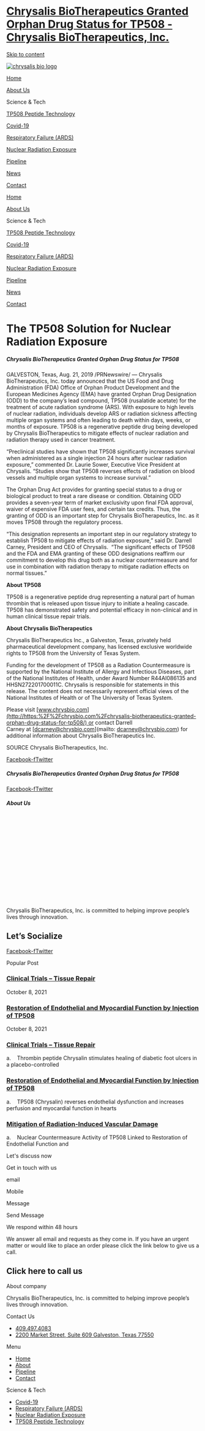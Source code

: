 # [Chrysalis BioTherapeutics Granted Orphan Drug Status for TP508 - Chrysalis BioTherapeutics, Inc.](https://chrysbio.com/chrysalis-biotherapeutics-granted-orphan-drug-status-for-tp508)

[Skip to content](http://https:%2F%2Fchrysbio.com%2Fchrysalis-biotherapeutics-granted-orphan-drug-status-for-tp508#main)

[![chrysalis bio logo](https://chrysbio.com/wp-content/uploads/2019/09/chrysbio_logo_whiteBG.jpg)](https://chrysbio.com)

[Home](https://chrysbio.com/)

[About Us](https://chrysbio.com/about-us/)

Science & Tech

[TP508 Peptide Technology](https://chrysbio.com/tp508-peptide-technology/)

[Covid-19](https://chrysbio.com/covid-19/)

[Respiratory Failure (ARDS)](https://chrysbio.com/radiation-therapy-induced-tissue-damage/)

[Nuclear Radiation Exposure](https://chrysbio.com/nuclear-radiation-exposure/)

[Pipeline](https://chrysbio.com/pipeline/)

[News](https://chrysbio.com/news/)

[Contact](https://chrysbio.com/contact/)

[Home](https://chrysbio.com/)

[About Us](https://chrysbio.com/about-us/)

Science & Tech

[TP508 Peptide Technology](https://chrysbio.com/tp508-peptide-technology/)

[Covid-19](https://chrysbio.com/covid-19/)

[Respiratory Failure (ARDS)](https://chrysbio.com/radiation-therapy-induced-tissue-damage/)

[Nuclear Radiation Exposure](https://chrysbio.com/nuclear-radiation-exposure/)

[Pipeline](https://chrysbio.com/pipeline/)

[News](https://chrysbio.com/news/)

[Contact](https://chrysbio.com/contact/)

# The TP508 Solution for Nuclear Radiation Exposure

##### Chrysalis BioTherapeutics Granted Orphan Drug Status for TP508

GALVESTON, Texas, Aug. 21, 2019 /PRNewswire/ — Chrysalis BioTherapeutics, Inc. today announced that the US Food and Drug Administration (FDA) Office of Orphan Product Development and the European Medicines Agency (EMA) have granted Orphan Drug Designation (ODD) to the company’s lead compound, TP508 (rusalatide acetate) for the treatment of acute radiation syndrome (ARS). With exposure to high levels of nuclear radiation, individuals develop ARS or radiation sickness affecting multiple organ systems and often leading to death within days, weeks, or months of exposure. TP508 is a regenerative peptide drug being developed by Chrysalis BioTherapeutics to mitigate effects of nuclear radiation and radiation therapy used in cancer treatment.

“Preclinical studies have shown that TP508 significantly increases survival when administered as a single injection 24 hours after nuclear radiation exposure,” commented Dr. Laurie Sower, Executive Vice President at Chrysalis. “Studies show that TP508 reverses effects of radiation on blood vessels and multiple organ systems to increase survival.”

The Orphan Drug Act provides for granting special status to a drug or biological product to treat a rare disease or condition. Obtaining ODD provides a seven-year term of market exclusivity upon final FDA approval, waiver of expensive FDA user fees, and certain tax credits. Thus, the granting of ODD is an important step for Chrysalis BioTherapeutics, Inc. as it moves TP508 through the regulatory process.

“This designation represents an important step in our regulatory strategy to establish TP508 to mitigate effects of radiation exposure,” said Dr. Darrell Carney, President and CEO of Chrysalis.  “The significant effects of TP508 and the FDA and EMA granting of these ODD designations reaffirm our commitment to develop this drug both as a nuclear countermeasure and for use in combination with radiation therapy to mitigate radiation effects on normal tissues.”

**About TP508**

TP508 is a regenerative peptide drug representing a natural part of human thrombin that is released upon tissue injury to initiate a healing cascade. TP508 has demonstrated safety and potential efficacy in non-clinical and in human clinical tissue repair trials.

**About Chrysalis BioTherapeutics**

Chrysalis BioTherapeutics Inc., a Galveston, Texas, privately held pharmaceutical development company, has licensed exclusive worldwide rights to TP508 from the University of Texas System.

Funding for the development of TP508 as a Radiation Countermeasure is supported by the National Institute of Allergy and Infectious Diseases, part of the National Institutes of Health, under Award Number R44AI086135 and HHSN272201700011C. Chrysalis is responsible for statements in this release. The content does not necessarily represent official views of the National Institutes of Health or of The University of Texas System.

Please visit [www.chrysbio.com](http://https:%2F%2Fchrysbio.com%2Fchrysalis-biotherapeutics-granted-orphan-drug-status-for-tp508/) or contact Darrell Carney at [dcarney@chrysbio.com](mailto: dcarney@chrysbio.com) for additional information about Chrysalis BioTherapeutics Inc.

SOURCE Chrysalis BioTherapeutics, Inc.

[Facebook-f](https://www.facebook.com/Chrysalis-Bio-Therapeutics-201562923330088/)[Twitter](https://twitter.com/chrysbioTX)

##### Chrysalis BioTherapeutics Granted Orphan Drug Status for TP508

[Facebook-f](https://www.facebook.com/Chrysalis-Bio-Therapeutics-201562923330088/)[Twitter](https://twitter.com/chrysbioTX)

##### About Us

![chrysalis bio logo](data:image/svg+xml,%3Csvg%20xmlns='http://www.w3.org/2000/svg'%20viewBox='0%200%20556%20249'%3E%3C/svg%3E)

Chrysalis BioTherapeutics, Inc. is committed to helping improve people’s lives through innovation.

## Let’s Socialize

[Facebook-f](https://www.facebook.com/Chrysalis-Bio-Therapeutics-201562923330088/)[Twitter](https://twitter.com/chrysbioTX)

Popular Post

### [Clinical Trials – Tissue Repair](https://chrysbio.com/clinical-trials-tissue-repair/)

October 8, 2021

### [Restoration of Endothelial and Myocardial Function by Injection of TP508](https://chrysbio.com/restoration-of-endothelial-and-myocardial-function-by-injection-of-tp508/)

October 8, 2021

### [Clinical Trials – Tissue Repair](https://chrysbio.com/clinical-trials-tissue-repair/)

a.    Thrombin peptide Chrysalin stimulates healing of diabetic foot ulcers in a placebo-controlled

### [Restoration of Endothelial and Myocardial Function by Injection of TP508](https://chrysbio.com/restoration-of-endothelial-and-myocardial-function-by-injection-of-tp508/)

a.    TP508 (Chrysalin) reverses endothelial dysfunction and increases perfusion and myocardial function in hearts

### [Mitigation of Radiation-Induced Vascular Damage](https://chrysbio.com/mitigation-of-radiation-induced-vascular-damage/)

a.    Nuclear Countermeasure Activity of TP508 Linked to Restoration of Endothelial Function and

Let's discuss now

Get in touch with us

email

Mobile

Message

Send Message

We respond within 48 hours

We answer all email and requests as they come in. If you have an urgent matter or would like to place an order please click the link below to give us a call.

## Click here to call us

About company

Chrysalis BioTherapeutics, Inc. is committed to helping improve people’s lives through innovation.

Contact Us

- [409.497.4083](tel:%20+4094974083)
- [2200 Market Street, Suite 609 Galveston, Texas 77550](https://www.google.com/maps/place/Chrysalis+Biotherapeutics,+Inc./@29.3059916,-94.7956257,17z/data=!3m1!4b1!4m5!3m4!1s0x863f9e6bab86c471:0x94d33de84d7b0e2e!8m2!3d29.3060386!4d-94.7932591)

Menu

- [Home](http://https:%2F%2Fchrysbio.com%2Fchrysalis-biotherapeutics-granted-orphan-drug-status-for-tp508/)
- [About](http://https:%2F%2Fchrysbio.com%2Fchrysalis-biotherapeutics-granted-orphan-drug-status-for-tp508/about-us/)
- [Pipeline](http://https:%2F%2Fchrysbio.com%2Fchrysalis-biotherapeutics-granted-orphan-drug-status-for-tp508/pipeline/)
- [Contact](http://https:%2F%2Fchrysbio.com%2Fchrysalis-biotherapeutics-granted-orphan-drug-status-for-tp508/contact)

Science & Tech

- [Covid-19](http://https:%2F%2Fchrysbio.com%2Fchrysalis-biotherapeutics-granted-orphan-drug-status-for-tp508/covid-19/)
- [Respiratory Failure (ARDS)](http://https:%2F%2Fchrysbio.com%2Fchrysalis-biotherapeutics-granted-orphan-drug-status-for-tp508/radiation-therapy-induced-tissue-damage/)
- [Nuclear Radiation Exposure](http://https:%2F%2Fchrysbio.com%2Fchrysalis-biotherapeutics-granted-orphan-drug-status-for-tp508/nuclear-radiation-exposure/)
- [TP508 Peptide Technology](http://https:%2F%2Fchrysbio.com%2Fchrysalis-biotherapeutics-granted-orphan-drug-status-for-tp508/tp508-peptide-technology/)

![icon of chrysbio](data:image/svg+xml,%3Csvg%20xmlns='http://www.w3.org/2000/svg'%20viewBox='0%200%20556%20249'%3E%3C/svg%3E)

### © Copyright 2022 by [Weblify](https://weblify.com/) & [Webtec](https://www.trywebtec.com)

[Facebook-f](https://www.facebook.com/Chrysalis-Bio-Therapeutics-201562923330088/)[Twitter](https://twitter.com/chrysbioTX)

We use cookies to ensure that we give you the best experience on our website. If you continue to use this site we will assume that you are happy with it.I agree

